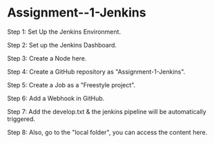 # Assignment--1-Jenkins

Step 1: Set Up the Jenkins Environment.

Step 2: Set up the Jenkins Dashboard.

Step 3: Create a Node here.

Step 4: Create a GitHub repository as "Assignment-1-Jenkins".

Step 5: Create a Job as a "Freestyle project".

Step 6: Add a Webhook in GitHub.

Step 7: Add the develop.txt & the jenkins pipeline will be automatically triggered.

Step 8: Also, go to the "local folder", you can access the content here.
